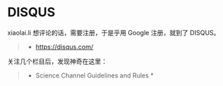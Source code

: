 
DISQUS
===

xiaolai.li 想评论的话，需要注册，于是乎用 Google 注册，就到了 DISQUS。
> * https://disqus.com/

关注几个栏目后，发现神奇在这里：
> * Science Channel Guidelines and Rules
>   * 
